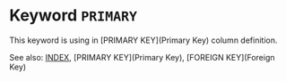 # Keyword `PRIMARY`

This keyword is using in [PRIMARY KEY](Primary Key) column definition.

See also: [INDEX](Index), [PRIMARY KEY](Primary Key), [FOREIGN KEY](Foreign Key)